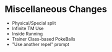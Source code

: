 # Miscellaneous Changes
- Physical/Special split
- Infinite TM Use
- Inside Running
- Trainer Class-based PokeBalls
- "Use another repel" prompt